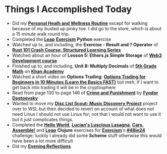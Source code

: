 # Things I Accomplished Today

- Did my **[Personal Healh and Wellness Routine](../../routines/personal-health-and-wellness-routine-2024-week-3.md)** except for walking because of my busted up pinky toe. I did go to the store, which is about a 15 minute walk round trip.
- Completed the **[Leap](https://exercism.org/tracks/python/exercises/leap)** **[Exercism](https://exercism.org)** **Python** exercise
- Watched up to, and including, the **Exercise - Result and ? Operator** of **[Rust 101 Crash Course: Structured Learning Series](https://www.youtube.com/watch?v=lzKeecy4OmQ)**
- Watched about an hour of **Lesson 5: Ethers.js Simple Storage** of **[Web3 Development course](https://www.youtube.com/watch?v=gyMwXuJrbJQ)**
- Finished up to, and including, **Unit 8: Multiply Decimals** of **[5th Grade Math](https://www.khanacademy.org/math/cc-fifth-grade-math)** on **[Khan Academy](https://www.khanacademy.org)**
- Watched a short video on **Options Trading**: **[Options Trading for Beginners in 10 Minutes (Learn the Basics FAST)](https://www.youtube.com/watch?v=O8EN51F6jUo)** but meh, if I want to get back into trading it will be in the cryptosphere
- Read from page 130 to page 146 of **[Crime and Punishment](https://www.goodreads.com/book/show/7144.Crime_and_Punishment)** by **[Fyodor Dostoevsky](https://www.goodreads.com/author/show/3137322.Fyodor_Dostoevsky)**
- Wanted to move my **[Disc List Scout: Music Discovery Project](https://github.com/evorhard/Disc-List-Scout--Music-Discovery)** project over to WSL but then decided to revert on account of what does not need Linux I should not use Linux for; not that I would not want to use it but it just complicates things.
- Completed the **[Hello World](https://exercism.org/tracks/clojure/exercises/hello-world)**, **[Lucian's Luscious Lasagna](https://exercism.org/tracks/clojure/exercises/lucians-luscious-lasagna)**, **[Cars, Assemble!](https://exercism.org/tracks/clojure/exercises/cars-assemble)** and **[Leap](https://exercism.org/tracks/clojure/exercises/leap)** **Clojure** exercises for **[Exercism](https://exercism.org)**'s **[#48in24](https://exercism.org/challenges/48in24)** challenge; luckily I already did some **Scheme** stuff otherwise this would have been a lot more difficult
- Did my **[Evening Reflections](../../routines/evening-reflections.md)**
